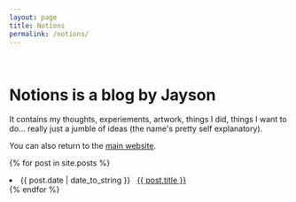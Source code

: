 ```yaml
---
layout: page
title: Notions
permalink: /notions/
---
```

<br>
<h1 id='title'><span>Notions</span> is a blog by Jayson</h1>

It contains my thoughts, experiements, artwork, things I did, things I want to do... really just a jumble of ideas (the name's pretty self explanatory).

<p>You can also return to the <a href="/">main website</a>.</p>

{% for post in site.posts %}
 <li><span>{{ post.date | date_to_string }}</span> &nbsp; <a href="{{ post.url }}">{{ post.title }}</a></li>
{% endfor %}










<!--
<div class='category-con'>
{% for category in site.categories %}

    {% capture category_name %}{{ category | first }}{% endcapture %}
    
    <a href='/categories/{{category_name}}'>{{ category_name | capitalize}}</a>

{% endfor %}

<a>All Posts</a>
</div>-->